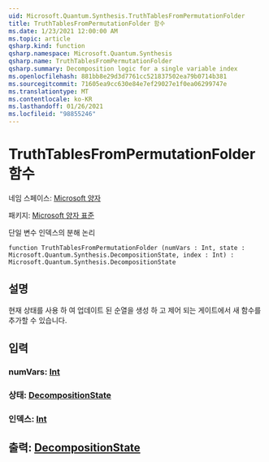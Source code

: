 ```yaml
---
uid: Microsoft.Quantum.Synthesis.TruthTablesFromPermutationFolder
title: TruthTablesFromPermutationFolder 함수
ms.date: 1/23/2021 12:00:00 AM
ms.topic: article
qsharp.kind: function
qsharp.namespace: Microsoft.Quantum.Synthesis
qsharp.name: TruthTablesFromPermutationFolder
qsharp.summary: Decomposition logic for a single variable index
ms.openlocfilehash: 881bb8e29d3d7761cc521837502ea79b0714b381
ms.sourcegitcommit: 71605ea9cc630e84e7ef29027e1f0ea06299747e
ms.translationtype: MT
ms.contentlocale: ko-KR
ms.lasthandoff: 01/26/2021
ms.locfileid: "98855246"
---
```

# <a name="truthtablesfrompermutationfolder-function"></a>TruthTablesFromPermutationFolder 함수

네임 스페이스: [Microsoft 양자](xref:Microsoft.Quantum.Synthesis)

패키지: [Microsoft 양자 표준](https://nuget.org/packages/Microsoft.Quantum.Standard)


단일 변수 인덱스의 분해 논리

```qsharp
function TruthTablesFromPermutationFolder (numVars : Int, state : Microsoft.Quantum.Synthesis.DecompositionState, index : Int) : Microsoft.Quantum.Synthesis.DecompositionState
```


## <a name="description"></a>설명

현재 상태를 사용 하 여 업데이트 된 순열을 생성 하 고 제어 되는 게이트에서 새 함수를 추가할 수 있습니다.

## <a name="input"></a>입력

### <a name="numvars--int"></a>numVars: [Int](xref:microsoft.quantum.lang-ref.int)




### <a name="state--decompositionstate"></a>상태: [DecompositionState](xref:Microsoft.Quantum.Synthesis.DecompositionState)




### <a name="index--int"></a>인덱스: [Int](xref:microsoft.quantum.lang-ref.int)





## <a name="output--decompositionstate"></a>출력: [DecompositionState](xref:Microsoft.Quantum.Synthesis.DecompositionState)

